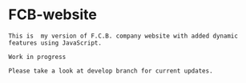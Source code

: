 # FCB-website
~~~~~~~~~~~~~~~~~~~~~~~~~~~~~~~~~~~~~~~~~~~~~~~~~~~~~~~~~~~~~~~~~~~~~~~~~~~~~~~~~~~~~~~~~
This is  my version of F.C.B. company website with added dynamic features using JavaScript.
~~~~~~~~~~~~~~~~~~~~~~~~~~~~~~~~~~~~~~~~~~~~~~~~~~~~~~~~~~~~~~~~~~~~~~~~~~~~~~~~~~~~~~~~~
~~~~~~~~~~~~~~~~~~~~~~~~~~~~~~~~~~~~~~~~~~~~~~~~~~~~~~~~~~~~~~~~~~~~~~~~~~~~~~~~~~~~~~~~~
Work in progress
~~~~~~~~~~~~~~~~~~~~~~~~~~~~~~~~~~~~~~~~~~~~~~~~~~~~~~~~~~~~~~~~~~~~~~~~~~~~~~~~~~~~~~~~~
~~~~~~~~~~~~~~~~~~~~~~~~~~~~~~~~~~~~~~~~~~~~~~~~~~~~~~~~~~~~~~~~~~~~~~~~~~~~~~~~~~~~~~~~~
Please take a look at develop branch for current updates.
~~~~~~~~~~~~~~~~~~~~~~~~~~~~~~~~~~~~~~~~~~~~~~~~~~~~~~~~~~~~~~~~~~~~~~~~~~~~~~~~~~~~~~~~~
